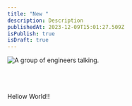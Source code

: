 ```yaml
---
title: "New "
description: Description
publishedAt: 2023-12-09T15:01:27.509Z
isPublish: true
isDraft: true
---
```

![A group of engineers talking.](/images/netflix_-_april_19_-_107__2_.jpg "netflix")



\
\
\
H﻿ellow World!!